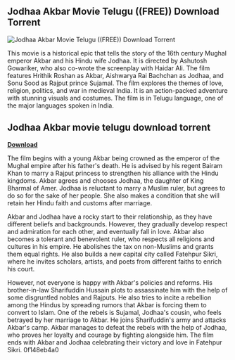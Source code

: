 ## Jodhaa Akbar Movie Telugu ((FREE)) Download Torrent

 
![Jodhaa Akbar Movie Telugu ((FREE)) Download Torrent](https://encrypted-tbn1.gstatic.com/images?q=tbn:ANd9GcS-U8AjpTL60N_CagMTWNtljusD0G6NRM1etMu27DV9o9Zq6xMPE85UR0M)

 
This movie is a historical epic that tells the story of the 16th century Mughal emperor Akbar and his Hindu wife Jodhaa. It is directed by Ashutosh Gowariker, who also co-wrote the screenplay with Haidar Ali. The film features Hrithik Roshan as Akbar, Aishwarya Rai Bachchan as Jodhaa, and Sonu Sood as Rajput prince Sujamal. The film explores the themes of love, religion, politics, and war in medieval India. It is an action-packed adventure with stunning visuals and costumes. The film is in Telugu language, one of the major languages spoken in India.
 
## Jodhaa Akbar movie telugu download torrent


[**Download**](https://www.google.com/url?q=https%3A%2F%2Fbyltly.com%2F2tKus9&sa=D&sntz=1&usg=AOvVaw19r9RxWeC6diddB09LFvjs)

  
The film begins with a young Akbar being crowned as the emperor of the Mughal empire after his father's death. He is advised by his regent Bairam Khan to marry a Rajput princess to strengthen his alliance with the Hindu kingdoms. Akbar agrees and chooses Jodhaa, the daughter of King Bharmal of Amer. Jodhaa is reluctant to marry a Muslim ruler, but agrees to do so for the sake of her people. She also makes a condition that she will retain her Hindu faith and customs after marriage.
  
Akbar and Jodhaa have a rocky start to their relationship, as they have different beliefs and backgrounds. However, they gradually develop respect and admiration for each other, and eventually fall in love. Akbar also becomes a tolerant and benevolent ruler, who respects all religions and cultures in his empire. He abolishes the tax on non-Muslims and grants them equal rights. He also builds a new capital city called Fatehpur Sikri, where he invites scholars, artists, and poets from different faiths to enrich his court.
  
However, not everyone is happy with Akbar's policies and reforms. His brother-in-law Sharifuddin Hussain plots to assassinate him with the help of some disgruntled nobles and Rajputs. He also tries to incite a rebellion among the Hindus by spreading rumors that Akbar is forcing them to convert to Islam. One of the rebels is Sujamal, Jodhaa's cousin, who feels betrayed by her marriage to Akbar. He joins Sharifuddin's army and attacks Akbar's camp. Akbar manages to defeat the rebels with the help of Jodhaa, who proves her loyalty and courage by fighting alongside him. The film ends with Akbar and Jodhaa celebrating their victory and love in Fatehpur Sikri.
 0f148eb4a0
